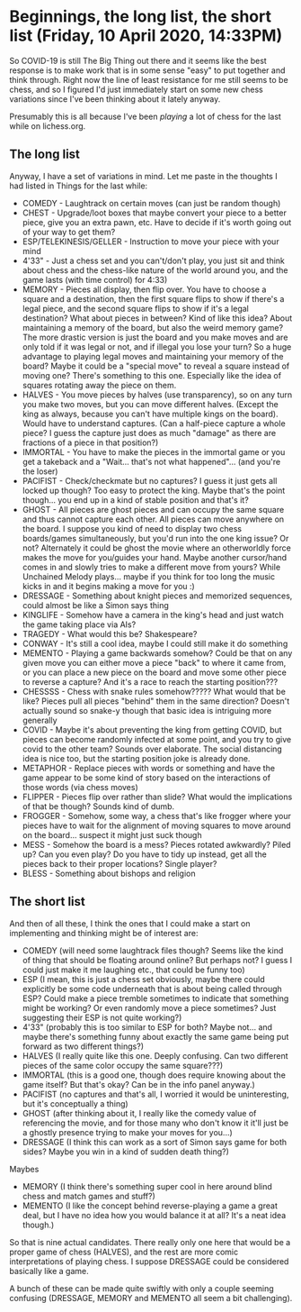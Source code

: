 # Beginnings, the long list, the short list (Friday, 10 April 2020, 14:33PM)

So COVID-19 is still The Big Thing out there and it seems like the best response is to make work that is in some sense "easy" to put together and think through. Right now the line of least resistance for me still seems to be chess, and so I figured I'd just immediately start on some new chess variations since I've been thinking about it lately anyway.

Presumably this is all because I've been _playing_ a lot of chess for the last while on lichess.org.

## The long list

Anyway, I have a set of variations in mind. Let me paste in the thoughts I had listed in Things for the last while:

- COMEDY - Laughtrack on certain moves (can just be random though)
- CHEST - Upgrade/loot boxes that maybe convert your piece to a better piece, give you an extra pawn, etc. Have to decide if it's worth going out of your way to get them?
- ESP/TELEKINESIS/GELLER - Instruction to move your piece with your mind
- 4'33" - Just a chess set and you can't/don't play, you just sit and think about chess and the chess-like nature of the world around you, and the game lasts (with time control) for 4:33)
- MEMORY - Pieces all display, then flip over. You have to choose a square and a destination, then the first square flips to show if there's a legal piece, and the second square flips to show if it's a legal destination? What about pieces in between? Kind of like this idea? About maintaining a memory of the board, but also the weird memory game? The more drastic version is just the board and you make moves and are only told if it was legal or not, and if illegal you lose your turn? So a huge advantage to playing legal moves and maintaining your memory of the board? Maybe it could be a "special move" to reveal a square instead of moving one? There's something to this one. Especially like the idea of squares rotating away the piece on them.
- HALVES - You move pieces by halves (use transparency), so on any turn you make two moves, but you can move different halves. (Except the king as always, because you can't have multiple kings on the board). Would have to understand captures. (Can a half-piece capture a whole piece? I guess the capture just does as much "damage" as there are fractions of a piece in that position?)
- IMMORTAL - You have to make the pieces in the immortal game or you get a takeback and a "Wait... that's not what happened"... (and you're the loser)
- PACIFIST - Check/checkmate but no captures? I guess it just gets all locked up though? Too easy to protect the king. Maybe that's the point though... you end up in a kind of stable position and that's it?
- GHOST - All pieces are ghost pieces and can occupy the same square and thus cannot capture each other. All pieces can move anywhere on the board. I suppose you kind of need to display two chess boards/games simultaneously, but you'd run into the one king issue? Or not? Alternately it could be ghost the movie where an otherworldly force makes the move for you/guides your hand. Maybe another cursor/hand comes in and slowly tries to make a different move from yours? While Unchained Melody plays... maybe if you think for too long the music kicks in and it begins making a move for you :)
- DRESSAGE - Something about knight pieces and memorized sequences, could almost be like a Simon says thing
- KINGLIFE - Somehow have a camera in the king's head and just watch the game taking place via AIs?
- TRAGEDY - What would this be? Shakespeare?
- CONWAY - It's still a cool idea, maybe I could still make it do something
- MEMENTO - Playing a game backwards somehow? Could be that on any given move you can either move a piece "back" to where it came from, or you can place a new piece on the board and move some other piece to reverse a capture? And it's a race to reach the starting position???
- CHESSSS - Chess with snake rules somehow????? What would that be like? Pieces pull all pieces "behind" them in the same direction? Doesn't actually sound so snake-y though that basic idea is intriguing more generally
- COVID - Maybe it's about preventing the king from getting COVID, but pieces can become randomly infected at some point, and you try to give covid to the other team? Sounds over elaborate. The social distancing idea is nice too, but the starting position joke is already done.
- METAPHOR - Replace pieces with words or something and have the game appear to be some kind of story based on the interactions of those words (via chess moves)
- FLIPPER - Pieces flip over rather than slide? What would the implications of that be though? Sounds kind of dumb.
- FROGGER - Somehow, some way, a chess that's like frogger where your pieces have to wait for the alignment of moving squares to move around on the board... suspect it might just suck though
- MESS - Somehow the board is a mess? Pieces rotated awkwardly? Piled up? Can you even play? Do you have to tidy up instead, get all the pieces back to their proper locations? Single player?
- BLESS - Something about bishops and religion

## The short list

And then of all these, I think the ones that I could make a start on implementing and thinking might be of interest are:

- COMEDY (will need some laughtrack files though? Seems like the kind of thing that should be floating around online? But perhaps not? I guess I could just make it me laughing etc., that could be funny too)
- ESP (I mean, this is just a chess set obviously, maybe there could explicitly be some code underneath that is about being called through ESP? Could make a piece tremble sometimes to indicate that something might be working? Or even randomly move a piece sometimes? Just suggesting their ESP is not quite working?)
- 4'33" (probably this is too similar to ESP for both? Maybe not... and maybe there's something funny about exactly the same game being put forward as two different things?)
- HALVES (I really quite like this one. Deeply confusing. Can two different pieces of the same color occupy the same square???)
- IMMORTAL (this is a good one, though does require knowing about the game itself? But that's okay? Can be in the info panel anyway.)
- PACIFIST (no captures and that's all, I worried it would be uninteresting, but it's conceptually a thing)
- GHOST (after thinking about it, I really like the comedy value of referencing the movie, and for those many who don't know it it'll just be a ghostly presence trying to make your moves for you...)
- DRESSAGE (I think this can work as a sort of Simon says game for both sides? Maybe you win in a kind of sudden death thing?)

Maybes

- MEMORY (I think there's something super cool in here around blind chess and match games and stuff?)
- MEMENTO (I like the concept behind reverse-playing a game a great deal, but I have no idea how you would balance it at all? It's a neat idea though.)

So that is nine actual candidates. There really only one here that would be a proper game of chess (HALVES), and the rest are more comic interpretations of playing chess. I suppose DRESSAGE could be considered basically like a game.

A bunch of these can be made quite swiftly with only a couple seeming confusing (DRESSAGE, MEMORY and MEMENTO all seem a bit challenging).
